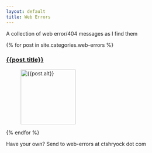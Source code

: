 ```yaml
---
layout: default
title: Web Errors
---
```


A collection of web error/404 messages as I find them

{% for post in site.categories.web-errors %}

<dl class="error-grid">
    <dt><h3><a href="{{post.url}}">{{post.title}}</a></h3></dt>
    <dd class="error-image">
        <a href="/static/images/web-errors/{{post.image}}.png" title="{{post.alt}}">
            <img src="/static/images/web-errors/{{post.image}}_thumb.png" alt="{{post.alt}}" width="150" />  
        </a>
    </dd>
</dl>
        
{% endfor %}


<div id="a-call-for-errors">
  Have your own?  Send to web-errors at ctshryock dot com 
</div>
